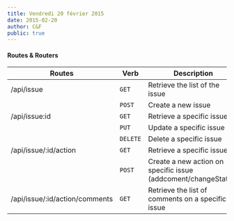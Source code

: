 ```yaml
---
title: Vendredi 20 février 2015
date: 2015-02-20
author: C&F
public: true
---
```


#### Routes & Routers 

|Routes					| Verb     | Description |
|-------				|----------|--------
|/api/issue				| `GET`    | Retrieve the list of the issue
|						| `POST`   | Create a new issue
|/api/issue:id			| `GET`    | Retrieve a specific issue
|						| `PUT`    | Update a specific issue
|						| `DELETE` | Delete a specific issue
|/api/issue/:id/action 	| `GET`    | Retrieve a specific issue
|						| `POST`   | Create a new action on specific issue (addcoment/changeStatus)		
|/api/issue/:id/action/comments	| `GET` | Retrieve the list of comments on a specific issue


